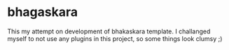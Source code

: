 # bhagaskara
This my attempt on development of bhakaskara template. I challanged myself to not use any plugins in this project, so some things look clumsy ;)
